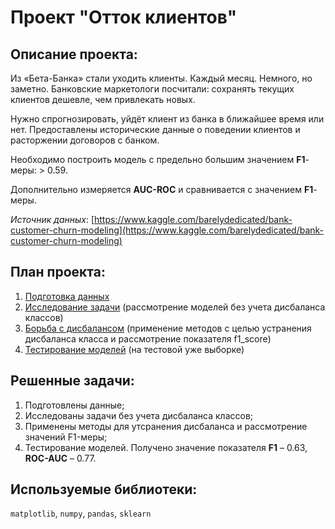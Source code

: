# Проект "Отток клиентов"

## Описание проекта:

Из «Бета-Банка» стали уходить клиенты. Каждый месяц. Немного, но заметно. Банковские маркетологи посчитали: сохранять текущих клиентов дешевле, чем привлекать новых.

Нужно спрогнозировать, уйдёт клиент из банка в ближайшее время или нет. Предоставлены исторические данные о поведении клиентов и расторжении договоров с банком. 

Необходимо построить модель с предельно большим значением **F1**-меры: > 0.59.

Дополнительно измеряется **AUC-ROC** и сравнивается с значением **F1**-меры.

*Источник данных*: [https://www.kaggle.com/barelydedicated/bank-customer-churn-modeling](https://www.kaggle.com/barelydedicated/bank-customer-churn-modeling)

## План проекта: 

 1. [Подготовка данных](#data_preparation)
 2. [Исследование задачи](#task_research) (рассмотрение моделей без учета дисбаланса классов)
 3. [Борьба с дисбалансом](#fighting_imbalance) (применение методов с целью устранения дисбаланса класса и рассмотрение показателя f1_score)
 4. [Тестирование моделей](#model_testing) (на тестовой уже выборке)

## Решенные задачи:
1) Подготовлены данные;
2) Исследованы задачи без учета дисбаланса классов;
3) Применены методы для утсранения дисбаланса и рассмотрение значений F1-меры;
4) Тестирование моделей. Получено значение показателя **F1** – 0.63, **ROC-AUC** – 0.77.

## Используемые библиотеки:

`matplotlib`, `numpy`, `pandas`, `sklearn`
